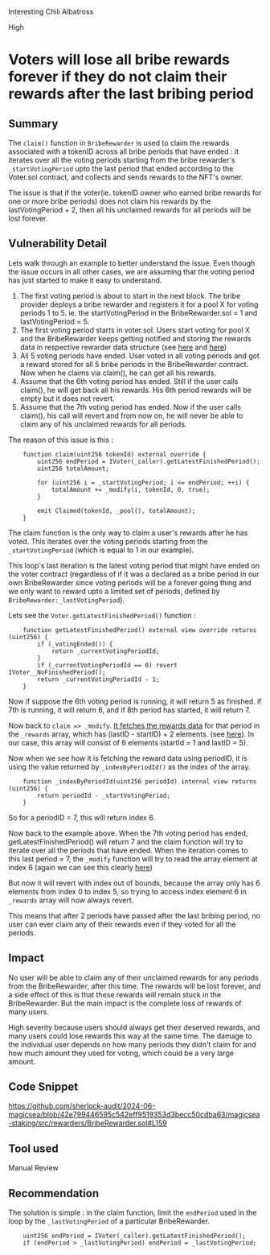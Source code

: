 Interesting Chili Albatross

High

# Voters will lose all bribe rewards forever if they do not claim their rewards after the last bribing period

## Summary

The `claim()` function in `BribeRewarder` is used to claim the rewards associated with a tokenID across all bribe periods that have ended : it iterates over all the voting periods starting from the bribe rewarder's `_startVotingPeriod` upto the last period that ended according to the Voter.sol contract, and collects and sends rewards to the NFT's owner.

The issue is that if the voter(ie. tokenID owner who earned bribe rewards for one or more bribe periods) does not claim his rewards by the lastVotingPeriod + 2, then all his unclaimed rewards for all periods will be lost forever.

## Vulnerability Detail

Lets walk through an example to better understand the issue. Even though the issue occurs in all other cases, we are assuming that the voting period has just started to make it easy to understand.

1. The first voting period is about to start in the next block. The bribe provider deploys a bribe rewarder and registers it for a pool X for voting periods 1 to 5. ie. the startVotingPeriod in the BribeRewarder.sol = 1 and lastVotingPeriod = 5.
2. The first voting period starts in voter.sol. Users start voting for pool X and the BribeRewarder keeps getting notified and storing the rewards data in respective rewarder data structure (see [here](https://github.com/sherlock-audit/2024-06-magicsea/blob/42e799446595c542eff9519353d3becc50cdba63/magicsea-staking/src/rewarders/BribeRewarder.sol#L274) and [here](https://github.com/sherlock-audit/2024-06-magicsea/blob/42e799446595c542eff9519353d3becc50cdba63/magicsea-staking/src/rewarders/BribeRewarder.sol#L282))
3. All 5 voting periods have ended. User voted in all voting periods and got a reward stored for all 5 bribe periods in the BribeRewarder contract. Now when he claims via claim(), he can get all his rewards.
4. Assume that the 6th voting period has ended. Still if the user calls claim(), he will get back all his rewards. His 6th period rewards will be empty but it does not revert.
5. Assume that the 7th voting period has ended. Now if the user calls claim(), his call will revert and from now on, he will never be able to claim any of his unclaimed rewards for all periods.

The reason of this issue is this :

```solidity
    function claim(uint256 tokenId) external override {
        uint256 endPeriod = IVoter(_caller).getLatestFinishedPeriod();
        uint256 totalAmount;

        for (uint256 i = _startVotingPeriod; i <= endPeriod; ++i) {
            totalAmount += _modify(i, tokenId, 0, true);
        }

        emit Claimed(tokenId, _pool(), totalAmount);
    }
```

The claim function is the only way to claim a user's rewards after he has voted. This iterates over the voting periods starting from the `_startVotingPeriod` (which is equal to 1 in our example).

This loop's last iteration is the latest voting period that might have ended on the voter contract (regardless of if it was a declared as a bribe period in our own BribeRewarder since voting periods will be a forever going thing and we only want to reward upto a limited set of periods, defined by `BribeRewarder:_lastVotingPeriod`).

Lets see the `Voter.getLatestFinishedPeriod()` function :

```solidity
    function getLatestFinishedPeriod() external view override returns (uint256) {
        if (_votingEnded()) {
            return _currentVotingPeriodId;
        }
        if (_currentVotingPeriodId == 0) revert IVoter__NoFinishedPeriod();
        return _currentVotingPeriodId - 1;
    }
```

Now if suppose the 6th voting period is running, it will return 5 as finished. if 7th is running, it will return 6, and if 8th period has started, it will return 7.

Now back to `claim => _modify`. [It fetches the rewards data](https://github.com/sherlock-audit/2024-06-magicsea/blob/42e799446595c542eff9519353d3becc50cdba63/magicsea-staking/src/rewarders/BribeRewarder.sol#L274) for that period in the `_rewards` array, which has (lastID - startID) + 2 elements. (see [here](https://github.com/sherlock-audit/2024-06-magicsea/blob/42e799446595c542eff9519353d3becc50cdba63/magicsea-staking/src/rewarders/BribeRewarder.sol#L250)). In our case, this array will consist of 6 elements (startId = 1 and lastID = 5).

Now when we see how it is fetching the reward data using periodID, it is using the value returned by `_indexByPeriodId()` as the index of the array.

```solidity
    function _indexByPeriodId(uint256 periodId) internal view returns (uint256) {
        return periodId - _startVotingPeriod;
    }
```

So for a periodID = 7, this will return index 6.

Now back to the example above. When the 7th voting period has ended, getLatestFinishedPeriod() will return 7 and the claim function will try to iterate over all the periods that have ended. When the iteration comes to this last period = 7, the `_modify` function will try to read the array element at index 6 (again we can see this clearly [here](https://github.com/sherlock-audit/2024-06-magicsea/blob/42e799446595c542eff9519353d3becc50cdba63/magicsea-staking/src/rewarders/BribeRewarder.sol#L274))

But now it will revert with index out of bounds, because the array only has 6 elements from index 0 to index 5, so trying to access index element 6 in `_rewards` array will now always revert.

This means that after 2 periods have passed after the last bribing period, no user can ever claim any of their rewards even if they voted for all the periods.

## Impact

No user will be able to claim any of their unclaimed rewards for any periods from the BribeRewarder, after this time. The rewards will be lost forever, and a side effect of this is that these rewards will remain stuck in the BribeRewarder. But the main impact is the complete loss of rewards of many users.

High severity because users should always get their deserved rewards, and many users could lose rewards this way at the same time. The damage to the individual user depends on how many periods they didn't claim for and how much amount they used for voting, which could be a very large amount.

## Code Snippet

https://github.com/sherlock-audit/2024-06-magicsea/blob/42e799446595c542eff9519353d3becc50cdba63/magicsea-staking/src/rewarders/BribeRewarder.sol#L159

## Tool used

Manual Review

## Recommendation

The solution is simple : in the claim function, limit the `endPeriod` used in the loop by the `_lastVotingPeriod` of a particular BribeRewarder.

```solidity
    uint256 endPeriod = IVoter(_caller).getLatestFinishedPeriod();
    if (endPeriod > _lastVotingPeriod) endPeriod = _lastVotingPeriod;

```